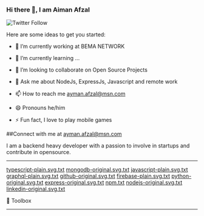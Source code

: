 ### Hi there 👋, I am Aiman Afzal
![Twitter Follow](https://img.shields.io/twitter/follow/RealRealAiman?style=social)

Here are some ideas to get you started:

- 🔭 I’m currently working at BEMA NETWORK
- 🌱 I’m currently learning ...
- 👯 I’m looking to collaborate on Open Source Projects

- 💬 Ask me about NodeJs, ExpressJs, Javascript and remote work
- 📫 How to reach me ayman.afzal@msn.com
- 😄 Pronouns he/him
- ⚡ Fun fact, I love to play mobile games

##Connect with me at ayman.afzal@msn.com

I am a backend heavy developer with a passion to involve in startups and contribute in opensource.

---

[typescript-plain.svg.txt](https://github.com/aimanafzal/aimanafzal/files/11673912/typescript-plain.svg.txt)
[mongodb-original.svg.txt](https://github.com/aimanafzal/aimanafzal/files/11673913/mongodb-original.svg.txt)
[javascript-plain.svg.txt](https://github.com/aimanafzal/aimanafzal/files/11673914/javascript-plain.svg.txt)
[graphql-plain.svg.txt](https://github.com/aimanafzal/aimanafzal/files/11673915/graphql-plain.svg.txt)
[github-original.svg.txt](https://github.com/aimanafzal/aimanafzal/files/11673916/github-original.svg.txt)
[firebase-plain.svg.txt](https://github.com/aimanafzal/aimanafzal/files/11673917/firebase-plain.svg.txt)
[python-original.svg.txt](https://github.com/aimanafzal/aimanafzal/files/11673918/python-original.svg.txt)
[express-original.svg.txt](https://github.com/aimanafzal/aimanafzal/files/11673919/express-original.svg.txt)
[npm.txt](https://github.com/aimanafzal/aimanafzal/files/11673920/npm.txt)
[nodejs-original.svg.txt](https://github.com/aimanafzal/aimanafzal/files/11673921/nodejs-original.svg.txt)
[linkedin-original.svg.txt](https://github.com/aimanafzal/aimanafzal/files/11673922/linkedin-original.svg.txt)


🧰 Toolbox



---
<!--
- 🤔 I’m looking for help with ...
